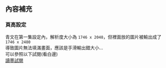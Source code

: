 ## 內容補充

### 頁高設定

青文在第一集設定內，解析度大小為 `1746 x 2048`，但裡面放的圖片被輸出成了 `1746 x 2480`  
導致圖片無法填滿畫面，應該是手滑輸出錯大小...  
可以參照以下試閱(看白邊)  
[讀墨試閱](https://new-read.readmoo.com/mooreader/210098930000101/preview)
